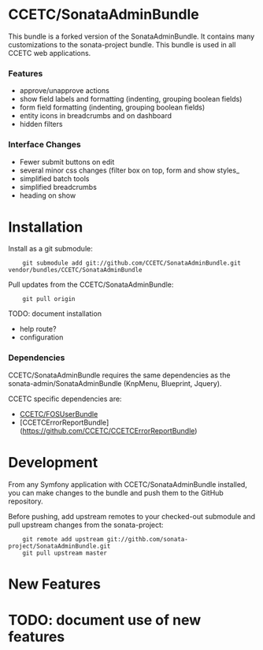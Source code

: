 CCETC/SonataAdminBundle
============

This bundle is a forked version of the SonataAdminBundle.
It contains many customizations to the sonata-project bundle.
This bundle is used in all CCETC web applications.

### Features
* approve/unapprove actions
* show field labels and formatting (indenting, grouping boolean fields)
* form field formatting (indenting, grouping boolean fields)
* entity icons in breadcrumbs and on dashboard
* hidden filters

### Interface Changes
* Fewer submit buttons on edit
* several minor css changes (filter box on top, form and show styles_
* simplified batch tools
* simplified breadcrumbs
* heading on show

# Installation
Install as a git submodule:

        git submodule add git://github.com/CCETC/SonataAdminBundle.git vendor/bundles/CCETC/SonataAdminBundle

Pull updates from the CCETC/SonataAdminBundle:

        git pull origin

TODO: document installation

- help route?
- configuration

### Dependencies
CCETC/SonataAdminBundle requires the same dependencies as the sonata-admin/SonataAdminBundle (KnpMenu, Blueprint, Jquery).

CCETC specific dependencies are:

- [CCETC/FOSUserBundle](https://github.com/CCETC/FOSUserBundle)
- [CCETCErrorReportBundle] (https://github.com/CCETC/CCETCErrorReportBundle)

# Development
From any Symfony application with CCETC/SonataAdminBundle installed, you can make changes to the bundle and 
push them to the GitHub repository.


Before pushing, add upstream remotes to your checked-out submodule and pull upstream changes from the sonata-project:
        
        git remote add upstream git://githb.com/sonata-project/SonataAdminBundle.git
        git pull upstream master

# New Features
TODO: document use of new features
=======
